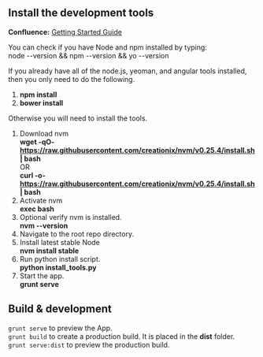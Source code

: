 ## Install the development tools
**Confluence:** [Getting Started Guide](http://confluence.adtran.com/display/CloudCore/Getting+Started+Guide)  

You can check if you have Node and npm installed by typing:  
node --version && npm --version && yo --version  

If you already have all of the node.js, yeoman, and angular tools installed, then you only need to do the following.  
1. **npm install**  
2. **bower install**  

Otherwise you will need to install the tools.  
1.  Download nvm  
    **wget -qO- https://raw.githubusercontent.com/creationix/nvm/v0.25.4/install.sh | bash**  
    OR  
    **curl -o- https://raw.githubusercontent.com/creationix/nvm/v0.25.4/install.sh | bash**  
2.  Activate nvm  
    **exec bash**  
3.  Optional verify nvm is installed.  
    **nvm --version**  
4.  Navigate to the root repo directory.  
5.  Install latest stable Node  
    **nvm install stable**  
6.  Run python install script.  
    **python install_tools.py**  
7.  Start the app.  
    **grunt serve**  

## Build & development

`grunt serve` to preview the App.  
`grunt build` to create a production build. It is placed in the **dist** folder.  
`grunt serve:dist` to preview the production build.  
